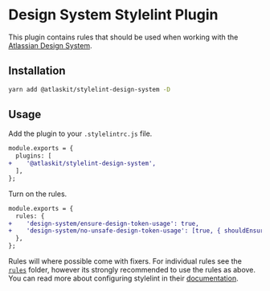 # Design System Stylelint Plugin

This plugin contains rules that should be used when working with the [Atlassian Design System](https://atlassian.design).

## Installation

```sh
yarn add @atlaskit/stylelint-design-system -D
```

## Usage

Add the plugin to your `.stylelintrc.js` file.

```diff
module.exports = {
  plugins: [
+    '@atlaskit/stylelint-design-system',
  ],
};
```

Turn on the rules.

```diff
module.exports = {
  rules: {
+    'design-system/ensure-design-token-usage': true,
+    'design-system/no-unsafe-design-token-usage': [true, { shouldEnsureFallbackUsage: true }]
  },
};
```

Rules will where possible come with fixers.
For individual rules see the [`rules`](./src/rules) folder,
however its strongly recommended to use the rules as above.
You can read more about configuring stylelint in their [documentation](https://stylelint.io/user-guide/configure).
